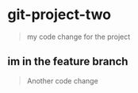 # git-project-two

>my code change for the project

## im in the feature branch

>Another code change
